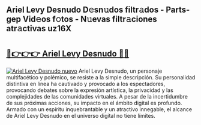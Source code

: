 ## Ariel Levy Desnudo D𝚎sn𝚞dos filtr𝚊dos - Parts-gep Vid𝚎os f𝚘tos - N𝚞evas filtr𝚊ciones atr𝚊ctivas uz16X

# <h2><a href="http://mb74yq.tromn.icu/?c=Ariel+Levy+Desnudo">🔗👉👉👉 Ariel Levy Desnudo 🔗🔗</a></h2>

[![Ariel Levy Desnudo nuevo](https://i.imgur.com/pEAQMta.gif)](http://mb74yq.tromn.icu/?c=Ariel+Levy+Desnudo)
Ariel Levy Desnudo, un personaje multifacético y polémico, se resiste a la simple descripción. Su personalidad distintiva en línea ha cautivado y provocado a los espectadores, provocando debates sobre la expresión artística, la privacidad y las complejidades de las comunidades virtuales. A pesar de la incertidumbre de sus próximas acciones, su impacto en el ámbito digital es profundo. Armado con un espíritu inquebrantable y un atractivo innegable, el alcance de Ariel Levy Desnudo en el universo digital no tiene límites.
